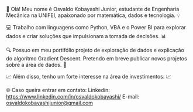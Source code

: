 👋 Olá! Meu nome é Osvaldo Kobayashi Junior, estudante de Engenharia Mecânica na UNIFEI, apaixonado por matemática, dados e tecnologia. 💡

💻 Trabalho com linguagens como Python, VBA e o Power BI para explorar dados e criar soluções que impulsionam a tomada de decisões. 📊

🔍 Possuo em meu portifólio projeto de exploração de dados e explicação do algorítmo Gradient Descent. Pretendo em breve publicar novos projetos sobre a área de dados. 🤖

📈 Além disso, tenho um forte interesse na área de investimentos. 📈

🌐 Caso queira entrar em contato:
Linkedin: https://www.linkedin.com/in/osvaldokobayashi/
E-mail: osvaldokobayashijunior@gmail.com

